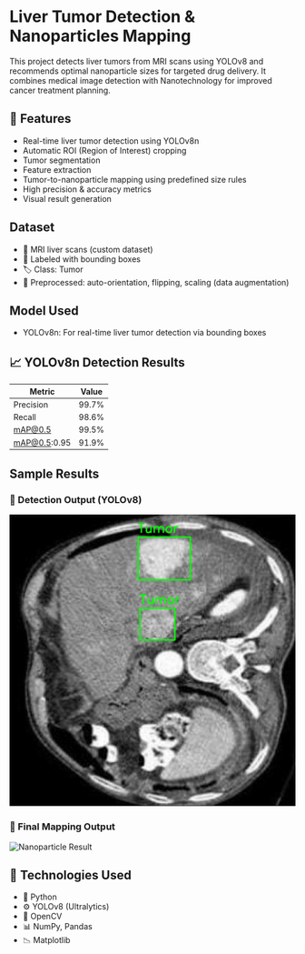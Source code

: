 #  Liver Tumor Detection & Nanoparticles Mapping

This project detects liver tumors from MRI scans using YOLOv8 and recommends optimal nanoparticle sizes for targeted drug delivery. It combines medical image detection with Nanotechnology for improved cancer treatment planning.


## 📌 Features

-  Real-time liver tumor detection using YOLOv8n  
-  Automatic ROI (Region of Interest) cropping  
-  Tumor segmentation
-  Feature extraction
-  Tumor-to-nanoparticle mapping using predefined size rules  
-  High precision & accuracy metrics  
-  Visual result generation  

##  Dataset

- 📁 MRI liver scans (custom dataset)  
- 🩻 Labeled with bounding boxes  
- 🏷️ Class: Tumor  
- 🔁 Preprocessed: auto-orientation, flipping, scaling (data augmentation)

##  Model Used

-  YOLOv8n: For real-time liver tumor detection via bounding boxes


## 📈 YOLOv8n Detection Results

| Metric        | Value   |
|---------------|---------|
| Precision     | 99.7%   |
| Recall        | 98.6%   |
| mAP@0.5       | 99.5%   |
| mAP@0.5:0.95  | 91.9%   |


##  Sample Results

### 🔹 Detection Output (YOLOv8)
![Detection Result 1](images/detection1.png)

### 🔹 Final Mapping Output
![Nanoparticle Result](images/fresult.png)


## 🚀 Technologies Used

- 🐍 Python  
- ⚙️ YOLOv8 (Ultralytics)  
- 🧠 OpenCV  
- 📊 NumPy, Pandas  
- 📉 Matplotlib  
